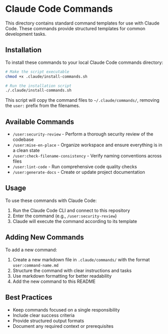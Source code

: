 # Claude Code Commands

This directory contains standard command templates for use with Claude Code. These commands provide structured templates for common development tasks.

## Installation

To install these commands to your local Claude Code commands directory:

```bash
# Make the script executable
chmod +x .claude/install-commands.sh

# Run the installation script
./.claude/install-commands.sh
```

This script will copy the command files to `~/.claude/commands/`, removing the `user:` prefix from the filenames.

## Available Commands

- `/user:security-review` - Perform a thorough security review of the codebase
- `/user:mise-en-place` - Organize workspace and ensure everything is in a clean state
- `/user:check-filename-consistency` - Verify naming conventions across files
- `/user:lint-code` - Run comprehensive code quality checks
- `/user:generate-docs` - Create or update project documentation

## Usage

To use these commands with Claude Code:

1. Run the Claude Code CLI and connect to this repository
2. Enter the command (e.g., `/user:security-review`)
3. Claude will execute the command according to its template

## Adding New Commands

To add a new command:

1. Create a new markdown file in `.claude/commands/` with the format `user:command-name.md`
2. Structure the command with clear instructions and tasks
3. Use markdown formatting for better readability
4. Add the new command to this README

## Best Practices

- Keep commands focused on a single responsibility
- Include clear success criteria
- Provide structured output formats
- Document any required context or prerequisites